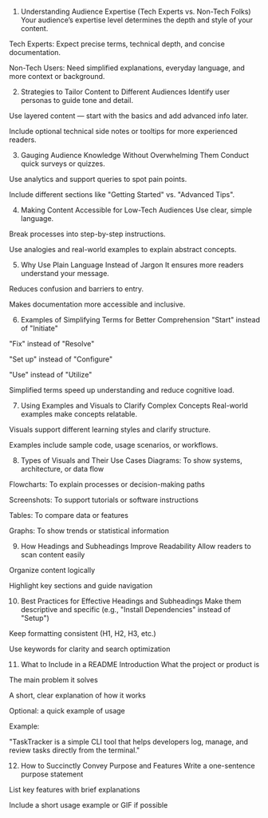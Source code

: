 1. Understanding Audience Expertise (Tech Experts vs. Non-Tech Folks)
Your audience’s expertise level determines the depth and style of your content.

Tech Experts: Expect precise terms, technical depth, and concise documentation.

Non-Tech Users: Need simplified explanations, everyday language, and more context or background.

2. Strategies to Tailor Content to Different Audiences
Identify user personas to guide tone and detail.

Use layered content — start with the basics and add advanced info later.

Include optional technical side notes or tooltips for more experienced readers.

3. Gauging Audience Knowledge Without Overwhelming Them
Conduct quick surveys or quizzes.

Use analytics and support queries to spot pain points.

Include different sections like "Getting Started" vs. "Advanced Tips".

4. Making Content Accessible for Low-Tech Audiences
Use clear, simple language.

Break processes into step-by-step instructions.

Use analogies and real-world examples to explain abstract concepts.

5. Why Use Plain Language Instead of Jargon
It ensures more readers understand your message.

Reduces confusion and barriers to entry.

Makes documentation more accessible and inclusive.

6. Examples of Simplifying Terms for Better Comprehension
"Start" instead of "Initiate"

"Fix" instead of "Resolve"

"Set up" instead of "Configure"

"Use" instead of "Utilize"

Simplified terms speed up understanding and reduce cognitive load.

7. Using Examples and Visuals to Clarify Complex Concepts
Real-world examples make concepts relatable.

Visuals support different learning styles and clarify structure.

Examples include sample code, usage scenarios, or workflows.

8. Types of Visuals and Their Use Cases
Diagrams: To show systems, architecture, or data flow

Flowcharts: To explain processes or decision-making paths

Screenshots: To support tutorials or software instructions

Tables: To compare data or features

Graphs: To show trends or statistical information

9. How Headings and Subheadings Improve Readability
Allow readers to scan content easily

Organize content logically

Highlight key sections and guide navigation

10. Best Practices for Effective Headings and Subheadings
Make them descriptive and specific (e.g., "Install Dependencies" instead of "Setup")

Keep formatting consistent (H1, H2, H3, etc.)

Use keywords for clarity and search optimization

11. What to Include in a README Introduction
What the project or product is

The main problem it solves

A short, clear explanation of how it works

Optional: a quick example of usage

Example:

"TaskTracker is a simple CLI tool that helps developers log, manage, and review tasks directly from the terminal."

12. How to Succinctly Convey Purpose and Features
Write a one-sentence purpose statement

List key features with brief explanations

Include a short usage example or GIF if possible
